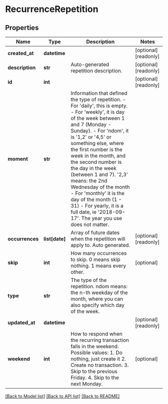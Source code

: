 # RecurrenceRepetition

## Properties
Name | Type | Description | Notes
------------ | ------------- | ------------- | -------------
**created_at** | **datetime** |  | [optional] [readonly] 
**description** | **str** | Auto-generated repetition description. | [optional] [readonly] 
**id** | **int** |  | [optional] [readonly] 
**moment** | **str** | Information that defined the type of repetition. - For &#39;daily&#39;, this is empty. - For &#39;weekly&#39;, it is day of the week between 1 and 7 (Monday - Sunday). - For &#39;ndom&#39;, it is &#39;1,2&#39; or &#39;4,5&#39; or something else, where the first number is the week in the month, and the second number is the day in the week (between 1 and 7). &#39;2,3&#39; means: the 2nd Wednesday of the month - For &#39;monthly&#39; it is the day of the month (1 - 31) - For yearly, it is a full date, ie &#39;2018-09-17&#39;. The year you use does not matter.  | 
**occurrences** | **list[date]** | Array of future dates when the repetition will apply to. Auto generated. | [optional] [readonly] 
**skip** | **int** | How many occurrences to skip. 0 means skip nothing. 1 means every other. | [optional] 
**type** | **str** | The type of the repetition. ndom means: the n-th weekday of the month, where you can also specify which day of the week. | 
**updated_at** | **datetime** |  | [optional] [readonly] 
**weekend** | **int** | How to respond when the recurring transaction falls in the weekend. Possible values: 1. Do nothing, just create it 2. Create no transaction. 3. Skip to the previous Friday. 4. Skip to the next Monday.  | [optional] 

[[Back to Model list]](../README.md#documentation-for-models) [[Back to API list]](../README.md#documentation-for-api-endpoints) [[Back to README]](../README.md)


